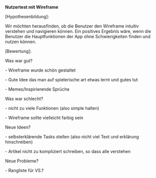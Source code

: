 **Nutzertest mit Wireframe**

[Hypothesenbildung]:

Wir möchten herausfinden, ob die Benutzer den Wireframe intuitiv
verstehen und navigieren können.
Ein positives Ergebnis wäre, wenn die Benutzer die Hauptfunktionen der
App ohne Schwierigkeiten finden und nutzen können.

[Bewertung]:

Was war gut?

\- Wireframe wurde schön gestaltet

\- Gute Idee das man auf spielerische art etwas lernt und gutes tut

\- Memes/Inspirierende Sprüche

Was war schlecht?

\- nicht zu viele Funktionen (also simple halten)

\- Wireframe sollte vielleicht farbig sein

Neue Ideen?

\- selbsterklärende Tasks stellen (also nicht viel Text und erklärung
hinschreiben)

\- Artikel nicht zu kompliziert schreiben, so dass alle verstehen

Neue Probleme?

\- Rangliste für VS.?

